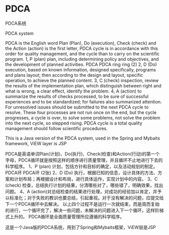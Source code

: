 # PDCA
PDCA系统 

PDCA system

PDCA is the English word Plan (Plan), Do (execution), Check (check) and the Action (action) is the first letter, PDCA cycle is in accordance with this order for quality management, and the cycle than to carry on the scientific program. 1, P (plan) plan, including determining policy and objectives, and the development of planned activities. PDCA PDCA ring ring (2) 2, D (Do) execution, based on known information, designed specifically, programs and plans layout; then according to the design and layout, specific operation, to achieve the planned content. 3, C (check) inspection, review the results of the implementation plan, which distinguish between right and what is wrong, a clear effect, identify the problem. 4, A (action) to summarize the results of checks processed, to be sure of successful experiences and to be standardized; for failures also summarized attention. For unresolved issues should be submitted to the next PDCA cycle to resolve. These four processes are not run once on the end, but the cycle progresses, a cycle is over, to solve some problems, not solve the problem into the next cycle, so stepped rising. PDCA cycle is a total quality management should follow scientific procedures.

This is a Java version of the PDCA system, used in the Spring and Mybaits framework, ViEW layer is JSP


PDCA是英语单词Plan(计划)、Do(执行)、Check(检查)和Action(行动)的第一个字母，PDCA循环就是按照这样的顺序进行质量管理，并且循环不止地进行下去的科学程序。
1、P (plan) 计划，包括方针和目标的确定，以及活动规划的制定。
PDCA环
PDCA环 (2张)
2、D (Do) 执行，根据已知的信息，设计具体的方法、方案和计划布局；再根据设计和布局，进行具体运作，实现计划中的内容。
3、C (check) 检查，总结执行计划的结果，分清哪些对了，哪些错了，明确效果，找出问题。
4、A (action)对总结检查的结果进行处理，对成功的经验加以肯定，并予以标准化；对于失败的教训也要总结，引起重视。对于没有解决的问题，应提交给下一个PDCA循环中去解决。
以上四个过程不是运行一次就结束，而是周而复始的进行，一个循环完了，解决一些问题，未解决的问题进入下一个循环，这样阶梯式上升的。
PDCA循环是全面质量管理所应遵循的科学程序。

这是一个Java版的PDCA系统，用到了Spring和Mybaits框架，ViEW层是JSP
